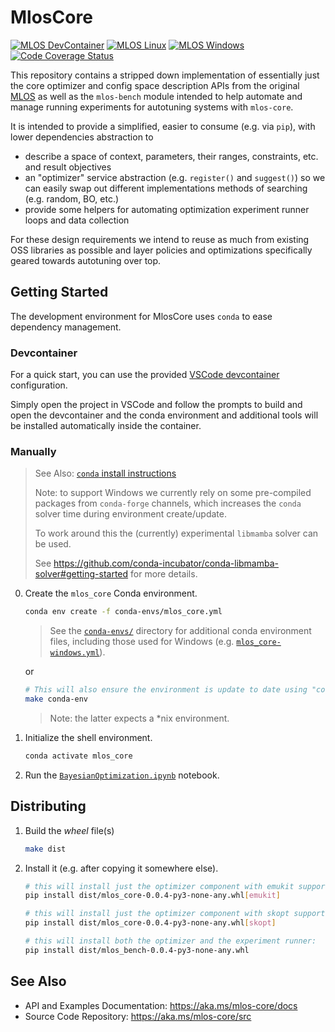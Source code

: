 # MlosCore

[![MLOS DevContainer](https://github.com/microsoft/MLOS/actions/workflows/devcontainer.yml/badge.svg)](https://github.com/microsoft/MLOS/actions/workflows/devcontainer.yml)
[![MLOS Linux](https://github.com/microsoft/MLOS/actions/workflows/linux.yml/badge.svg)](https://github.com/microsoft/MLOS/actions/workflows/linux.yml)
[![MLOS Windows](https://github.com/microsoft/MLOS/actions/workflows/windows.yml/badge.svg)](https://github.com/microsoft/MLOS/actions/workflows/windows.yml)
[![Code Coverage Status](https://microsoft.github.io/MLOS/_images/coverage.svg)](https://microsoft.github.io/MLOS/cov/index.html)

This repository contains a stripped down implementation of essentially just the core optimizer and config space description APIs from the original [MLOS](https://github.com/microsoft/MLOS) as well as the `mlos-bench` module intended to help automate and manage running experiments for autotuning systems with `mlos-core`.

It is intended to provide a simplified, easier to consume (e.g. via `pip`), with lower dependencies abstraction to

- describe a space of context, parameters, their ranges, constraints, etc. and result objectives
- an "optimizer" service abstraction (e.g. `register()` and `suggest()`) so we can easily swap out different implementations methods of searching (e.g. random, BO, etc.)
- provide some helpers for automating optimization experiment runner loops and data collection

For these design requirements we intend to reuse as much from existing OSS libraries as possible and layer policies and optimizations specifically geared towards autotuning over top.

## Getting Started

The development environment for MlosCore uses `conda` to ease dependency management.

### Devcontainer

For a quick start, you can use the provided [VSCode devcontainer](https://code.visualstudio.com/docs/remote/containers) configuration.

Simply open the project in VSCode and follow the prompts to build and open the devcontainer and the conda environment and additional tools will be installed automatically inside the container.

### Manually

> See Also: [`conda` install instructions](https://docs.conda.io/projects/conda/en/latest/user-guide/install/index.html)
>
> Note: to support Windows we currently rely on some pre-compiled packages from `conda-forge` channels, which increases the `conda` solver time during environment create/update.
>
> To work around this the (currently) experimental `libmamba` solver can be used.
>
> See <https://github.com/conda-incubator/conda-libmamba-solver#getting-started> for more details.

0. Create the `mlos_core` Conda environment.

     ```sh
    conda env create -f conda-envs/mlos_core.yml
    ```

    > See the [`conda-envs/`](./conda-envs/) directory for additional conda environment files, including those used for Windows (e.g. [`mlos_core-windows.yml`](./conda-envs/mlos_core-windows.yml)).

   or

    ```sh
    # This will also ensure the environment is update to date using "conda env update -f conda-envs/mlos_core.yml"
    make conda-env
    ```

    > Note: the latter expects a *nix environment.

1. Initialize the shell environment.

    ```sh
    conda activate mlos_core
    ```

2. Run the [`BayesianOptimization.ipynb`](./mlos_core/notebooks/BayesianOptimization.ipynb) notebook.

## Distributing

1. Build the *wheel* file(s)

    ```sh
    make dist
    ```

2. Install it (e.g. after copying it somewhere else).

    ```sh
    # this will install just the optimizer component with emukit support:
    pip install dist/mlos_core-0.0.4-py3-none-any.whl[emukit]

    # this will install just the optimizer component with skopt support:
    pip install dist/mlos_core-0.0.4-py3-none-any.whl[skopt]
    ```

    ```sh
    # this will install both the optimizer and the experiment runner:
    pip install dist/mlos_bench-0.0.4-py3-none-any.whl
    ```

## See Also

- API and Examples Documentation: <https://aka.ms/mlos-core/docs>
- Source Code Repository: <https://aka.ms/mlos-core/src>
